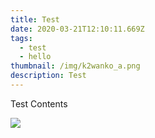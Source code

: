 ```yaml
---
title: Test
date: 2020-03-21T12:10:11.669Z
tags:
  - test
  - hello
thumbnail: /img/k2wanko_a.png
description: Test
---
```


Test Contents

![](/img/k2wanko_a.png)
